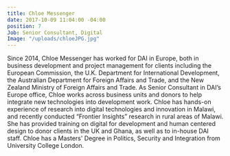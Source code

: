 ```yaml
---
title: Chloe Messenger
date: 2017-10-09 11:04:00 -04:00
position: 7
Job: Senior Consultant, Digital
Image: "/uploads/chloeJPG.jpg"
---
```


Since 2014, Chloe Messenger has worked for DAI in Europe, both in business development and project management for clients including the European Commission, the U.K. Department for International Development, the Australian Department for Foreign Affairs and Trade, and the New Zealand Ministry of Foreign Affairs and Trade. As Senior Consultant in DAI’s Europe office, Chloe works across business units and donors to help integrate new technologies into development work. Chloe has hands-on experience of research into digital technologies and innovation in Malawi, and recently conducted “Frontier Insights” research in rural areas of Malawi. She has provided training on digital for development and human centered design to donor clients in the UK and Ghana, as well as to in-house DAI staff. Chloe has a Masters' Degree in Politics, Security and Integration from University College London. 